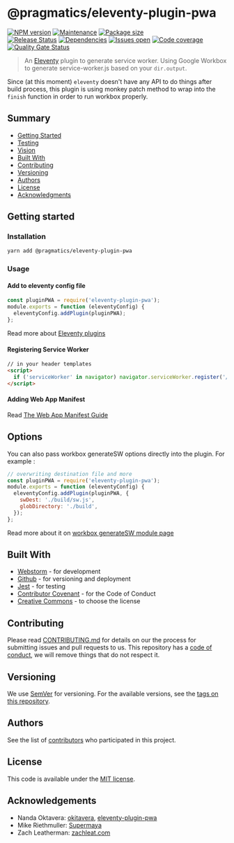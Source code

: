 # @pragmatics/eleventy-plugin-pwa

[![NPM version][version-shield]][version-url]
[![Maintenance][maintenance-shield]][maintenance-url]
[![Package size][package-size-shield]][package-size-url] \
[![Release Status][release-status-shield]][release-status-url]
[![Dependencies][dependencies-shield]][dependencies-url]
[![Issues open][issues-shield]][issues-url]
[![Code coverage][coverage-shield]][coverage-url]
[![Quality Gate Status][quality-shield]][quality-url]

> An [Eleventy](https://11ty.io) plugin to generate service worker.
> Using Google Workbox to generate service-worker.js based on your `dir.output`.

Since (at this moment) `eleventy` doesn't have any API to do things after build process, this plugin is using monkey patch method to wrap into the `finish` function in order to run workbox properly.

## Summary

- [Getting Started](#getting-started)
- [Testing](#testing)
- [Vision](#vision)
- [Built With](#built-with)
- [Contributing](#contributing)
- [Versioning](#versioning)
- [Authors](#authors)
- [License](#license)
- [Acknowledgments](#acknowledgements)

## Getting started

### Installation

```sh
yarn add @pragmatics/eleventy-plugin-pwa
```

### Usage

#### Add to eleventy config file

```js
const pluginPWA = require('eleventy-plugin-pwa');
module.exports = function (eleventyConfig) {
  eleventyConfig.addPlugin(pluginPWA);
};
```

Read more about [Eleventy plugins](https://www.11ty.io/docs/plugins/)

#### Registering Service Worker

```html
// in your header templates
<script>
  if ('serviceWorker' in navigator) navigator.serviceWorker.register('/service-worker.js');
</script>
```

#### Adding Web App Manifest

Read [The Web App Manifest Guide](https://developers.google.com/web/fundamentals/web-app-manifest/)

## Options

You can also pass workbox generateSW options directly into the plugin.
For example :

```js
// overwriting destination file and more
const pluginPWA = require('eleventy-plugin-pwa');
module.exports = function (eleventyConfig) {
  eleventyConfig.addPlugin(pluginPWA, {
    swDest: './build/sw.js',
    globDirectory: './build',
  });
};
```

Read more about it on [workbox generateSW module page](https://developers.google.com/web/tools/workbox/modules/workbox-build#full_generatesw_config)

## Built With

- [Webstorm](https://www.jetbrains.com/webstorm/) - for development
- [Github](https://github.com) - for versioning and deployment
- [Jest](https://jestjs.io/) - for testing
- [Contributor Covenant](https://www.contributor-covenant.org/) - for the Code of Conduct
- [Creative Commons](https://creativecommons.org/) - to choose the license

## Contributing

Please read [CONTRIBUTING.md](CONTRIBUTING.md) for details on our the process for submitting issues and pull requests to us.
This repository has a [code of conduct](CODE_OF_CONDUCT.md), we will remove things that do not respect it.

## Versioning

We use [SemVer](http://semver.org/) for versioning.
For the available versions, see the [tags on this repository](https://github.com/PurpleBooth/a-good-readme-template/tags).

## Authors

See the list of [contributors](https://github.com/pvds/eleventy-plugin-pwa/contributors)
who participated in this project.

## License

This code is available under the [MIT license](LICENSE).

## Acknowledgements

- Nanda Oktavera: [okitavera](https://github.com/okitavera), [eleventy-plugin-pwa](https://github.com/okitavera/eleventy-plugin-pwa)
- Mike Riethmuller: [Supermaya](https://github.com/MadeByMike/supermaya)
- Zach Leatherman: [zachleat.com](https://github.com/zachleat/zachleat.com)

[version-shield]: https://img.shields.io/npm/v/@pragmatics/eleventy-plugin-pwa.svg
[version-url]: https://www.npmjs.com/package/@pragmatics/eleventy-plugin-pwa
[maintenance-shield]: https://img.shields.io/maintenance/yes/2020.svg?color=blue
[maintenance-url]: https://github.com/pvds/eleventy-plugin-pwa/graphs/commit-activity
[package-size-shield]: https://img.shields.io/bundlephobia/min/eleventy-plugin-pwa.svg?label=size
[package-size-url]: https://bundlephobia.com/result?p=eleventy-plugin-pwa
[release-status-shield]: https://img.shields.io/github/workflow/status/pvds/eleventy-plugin-pwa/release.svg
[release-status-url]: https://github.com/pvds/eleventy-plugin-pwa/actions?query=workflow%3Arelease
[dependencies-shield]: https://img.shields.io/librariesio/github/pvds/eleventy-plugin-pwa.svg
[dependencies-url]: https://github.com/pvds/eleventy-plugin-pwa
[issues-shield]: https://img.shields.io/github/issues/pvds/eleventy-plugin-pwa.svg
[issues-url]: https://github.com/pvds/eleventy-plugin-pwa/issues
[coverage-shield]: https://img.shields.io/codecov/c/github/pvds/eleventy-plugin-pwa.svg
[coverage-url]: https://codecov.io/gh/pvds/eleventy-plugin-pwa
[quality-shield]: https://img.shields.io/sonar/quality_gate/pvds_eleventy-plugin-pwa.svg?server=https%3A%2F%2Fsonarcloud.io
[quality-url]: https://sonarcloud.io/dashboard?id=pvds_eleventy-plugin-pwa
